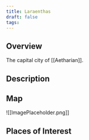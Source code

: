 ```yaml
---
title: Laraenthas
draft: false
tags:
---
```

## Overview
The capital city of [[Aetharian]].
## Description

## Map

![[ImagePlaceholder.png]]

## Places of Interest

